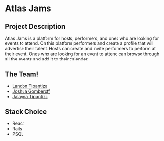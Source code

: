 # Atlas Jams
 
## Project Description
Atlas Jams is a platform for hosts, performers, and ones who are looking for events to attend. On this platform performers and create a profile that will advertise their talent. Hosts can create and invite performers to perform at their event. Ones who are looking for an event to attend can browse through all the events and add it to their calender.

## The Team!
- [Landon Tipantiza](https://github.com/tipantiza)
- [Joshua Gomberoff](https://github.com/jgombero)
- [Jalayna Tipantiza](https://github.com/jalaynatipantiza)

## Stack Choice
- React
- Rails
- PSQL

